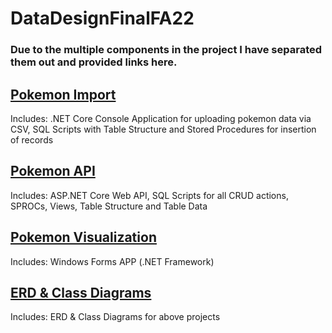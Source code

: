 # DataDesignFinalFA22

### Due to the multiple components in the project I have separated them out and provided links here.


## [Pokemon Import](https://github.com/mcdonaldduncan/PokemonImport)
Includes: .NET Core Console Application for uploading pokemon data via CSV, SQL Scripts with Table Structure and Stored Procedures for insertion of records

## [Pokemon API](https://github.com/mcdonaldduncan/PokemonImport)
Includes: ASP.NET Core Web API, SQL Scripts for all CRUD actions, SPROCs, Views, Table Structure and Table Data

## [Pokemon Visualization](https://github.com/mcdonaldduncan/PokemonImport)
Includes: Windows Forms APP (.NET Framework)

## [ERD & Class Diagrams](https://github.com/mcdonaldduncan/PokemonImport)
Includes: ERD & Class Diagrams for above projects
